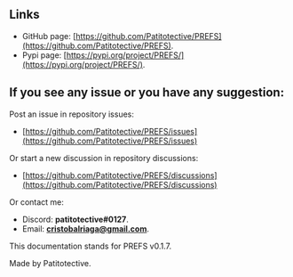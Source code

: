 ## Links

-   GitHub page: [https://github.com/Patitotective/PREFS](https://github.com/Patitotective/PREFS).
-   Pypi page: [https://pypi.org/project/PREFS/](https://pypi.org/project/PREFS/).

## If you see any issue or you have any suggestion:

Post an issue in repository issues:

-   [https://github.com/Patitotective/PREFS/issues](https://github.com/Patitotective/PREFS/issues)

Or start a new discussion in repository discussions:

-   [https://github.com/Patitotective/PREFS/discussions](https://github.com/Patitotective/PREFS/discussions)

Or contact me:

-   Discord: **patitotective#0127**.
-   Email: **cristobalriaga@gmail.com**.

This documentation stands for PREFS v0.1.7.

Made by Patitotective.